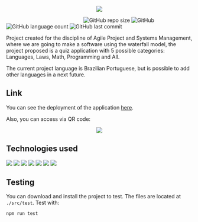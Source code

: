 <p align="center">
 <img src="https://user-images.githubusercontent.com/104948713/223846198-a5b16789-b2f6-4e21-8ea6-9cf4c84aabbc.svg">
</p>

&nbsp;&nbsp;&nbsp;&nbsp;&nbsp;&nbsp;&nbsp;&nbsp;&nbsp;&nbsp;&nbsp;&nbsp;&nbsp;&nbsp;&nbsp;&nbsp;&nbsp;&nbsp;&nbsp;&nbsp;&nbsp;&nbsp;&nbsp;&nbsp;&nbsp;&nbsp;&nbsp;&nbsp;&nbsp;&nbsp;&nbsp;&nbsp;&nbsp;&nbsp;&nbsp;&nbsp;&nbsp;&nbsp;&nbsp;&nbsp;&nbsp;&nbsp;&nbsp;&nbsp;&nbsp;&nbsp;&nbsp;&nbsp;&nbsp;&nbsp;&nbsp;&nbsp;
![GitHub repo size](https://img.shields.io/github/repo-size/RianYuri/Learnify)
![GitHub](https://img.shields.io/github/license/RianYuri/Learnify)
![GitHub language count](https://img.shields.io/github/languages/count/RianYuri/Learnify)
![GitHub last commit](https://img.shields.io/github/last-commit/RianYuri/Learnify)

Project created for the discipline of Agile Project and Systems Management, where we are going to make a software using the waterfall model, the project proposed is a quiz application with 5 possible categories: Languages, Laws, Math, Programming and All.

The current project language is Brazilian Portuguese, but is possible to add other languages in a next future.


## Link
 You can see the deployment of the application [here](https://golearnify.vercel.app/). 
 
Also, you can access via QR code:
<p align="center">
 <img src="https://user-images.githubusercontent.com/104948713/223845453-0ab5df73-a1bb-4a00-9de7-c5f848b59400.jpeg">
</p>

## Technologies used
<img src="https://img.shields.io/badge/HTML5-E34F26?style=for-the-badge&logo=html5&logoColor=white"/> <img src="https://img.shields.io/badge/CSS3-1572B6?style=for-the-badge&logo=css3&logoColor=white"/> <img src="https://img.shields.io/badge/JavaScript-323330?style=for-the-badge&logo=javascript&logoColor=F7DF1E"/> <img src="https://img.shields.io/badge/React-20232A?style=for-the-badge&logo=react&logoColor=61DAFB"/> <img src="https://img.shields.io/badge/styled--components-DB7093?style=for-the-badge&logo=styled-components&logoColor=white"/> <img src="https://img.shields.io/badge/React_Router-CA4245?style=for-the-badge&logo=react-router&logoColor=white"/> <img src="https://img.shields.io/badge/testing%20library-323330?style=for-the-badge&logo=testing-library&logoColor=red"/>


## Testing
 You can download and install the project to test. The files are located at `./src/test`. Test with:
```bash
npm run test 
```
